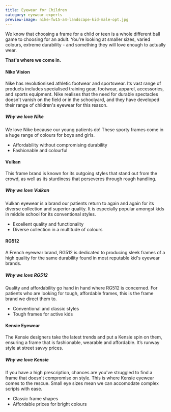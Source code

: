```yaml
---
title: Eyewear for Children
category: eyewear-experts
preview-image: nike-fw15-a4-landscape-kid-male-opt.jpg
---
```


<div class="employee-heading">
<p><p>We know that choosing a frame for a child or teen is a whole different ball game to choosing for an adult. You're looking at smaller sizes, varied colours, extreme durability - and something they will love enough to actually wear. </p>
<p><strong>That's where we come in.</strong></p>
</div>

#### Nike Vision

Nike has revolutionised athletic footwear and sportswear. Its vast range of products includes specialised training gear, footwear, apparel, accessories, and sports equipment. Nike realises that the need for durable spectacles doesn't vanish on the field or in the schoolyard, and they have developed their range of children's eyewear for this reason.

##### Why we love Nike

We love Nike because our young patients do! These sporty frames come in a huge range of colours for boys and girls.

  * Affordability without compromising durability
  * Fashionable and colourful

#### Vulkan

This frame brand is known for its outgoing styles that stand out from the crowd, as well as its sturdiness that perseveres through rough handling.

##### Why we love Vulkan

Vulkan eyewear is a brand our patients return to again and again for its diverse collection and superior quality. It is especially popular amongst kids in middle school for its conventional styles. 

  * Excellent quality and functionality
  * Diverse collection in a multitude of colours

#### RG512

A French eyewear brand, RG512 is dedicated to producing sleek frames of a high quality for the same durability found in most reputable kid's eyewear brands.

##### Why we love RG512

Quality and affordability go hand in hand where RG512 is concerned. For patients who are looking for tough, affordable frames, this is the frame brand we direct them to.

  * Conventional and classic styles
  * Tough frames for active kids

#### Kensie Eyewear

The Kensie designers take the latest trends and put a Kensie spin on them, ensuring a frame that is fashionable, wearable and affordable. It’s runway style at street savvy prices.

##### Why we love Kensie

If you have a high prescription, chances are you've struggled to find a frame that doesn't compromise on style. This is where Kensie eyewear comes to the rescue. Small eye sizes mean we can accomodate complex scripts with ease.

  * Classic frame shapes
  * Affordable prices for bright colours
